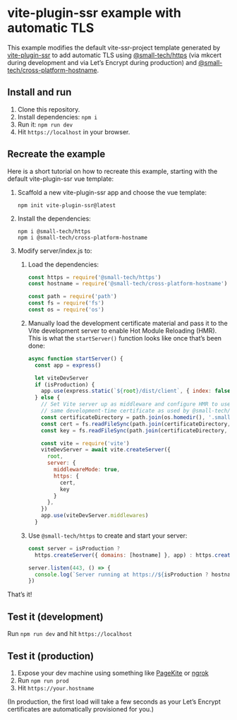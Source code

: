 # vite-plugin-ssr example with automatic TLS

This example modifies the default vite-ssr-project template generated by [vite-plugin-ssr](https://vite-plugin-ssr.com/) to add automatic TLS using [@small-tech/https](https://github.com/small-tech/https) (via mkcert during development and via Let’s Encrypt during production) and [@small-tech/cross-platform-hostname](https://github.com/small-tech/cross-platform-hostname).

## Install and run

1. Clone this repository.
2. Install dependencies: `npm i`
2. Run it: `npm run dev`
3. Hit `https://localhost` in your browser.

## Recreate the example

Here is a short tutorial on how to recreate this example, starting with the default vite-plugin-ssr vue template:

1. Scaffold a new vite-plugin-ssr app and choose the vue template:

    ```shell
    npm init vite-plugin-ssr@latest
    ```

2. Install the dependencies:

    ```shell
    npm i @small-tech/https
    npm i @small-tech/cross-platform-hostname
    ```

3. Modify server/index.js to:

    1. Load the dependencies:

        ```js
        const https = require('@small-tech/https')
        const hostname = require('@small-tech/cross-platform-hostname')

        const path = require('path')
        const fs = require('fs')
        const os = require('os')
        ```

    2. Manually load the development certificate material and pass it to the Vite development server to enable Hot Module Reloading (HMR). This is what the `startServer()` function looks like once that’s been done:

        ```js
        async function startServer() {
          const app = express()

          let viteDevServer
          if (isProduction) {
            app.use(express.static(`${root}/dist/client`, { index: false }))
          } else {
            // Set Vite server up as middleware and configure HMR to use
            // same development-time certificate as used by @small-tech/https.
            const certificateDirectory = path.join(os.homedir(), '.small-tech.org', 'https', 'local')
            const cert = fs.readFileSync(path.join(certificateDirectory, 'localhost.pem'), 'utf-8')
            const key = fs.readFileSync(path.join(certificateDirectory, 'localhost-key.pem'), 'utf-8')

            const vite = require('vite')
            viteDevServer = await vite.createServer({
              root,
              server: {
                middlewareMode: true,
                https: {
                  cert,
                  key
                }
              },
            })
            app.use(viteDevServer.middlewares)
          }
        ```

    3. Use `@small-tech/https` to create and start your server:

        ```js
        const server = isProduction ?
          https.createServer({ domains: [hostname] }, app) : https.createServer(app)

        server.listen(443, () => {
          console.log(`Server running at https://${isProduction ? hostname : 'localhost'}`)
        })
        ```

That’s it!

## Test it (development)

Run `npm run dev` and hit `https://localhost`

## Test it (production)

1. Expose your dev machine using something like [PageKite](https://pagekite.net/) or [ngrok](ngrok.com)
2. Run `npm run prod`
3. Hit `https://your.hostname`

(In production, the first load will take a few seconds as your Let’s Encrypt certificates are automatically provisioned for you.)
